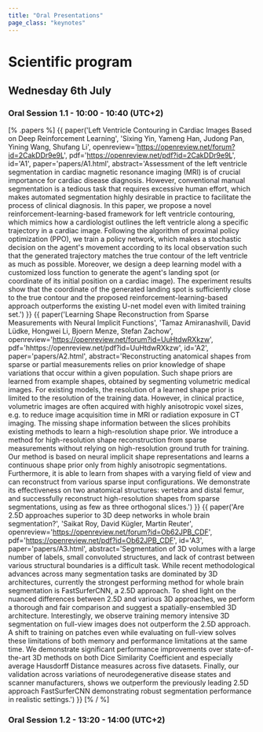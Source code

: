 ```yaml
---
title: "Oral Presentations"
page_class: "keynotes"
---
```

# Scientific program

## Wednesday 6th July
<a id="oral1-1"></a><h3>Oral Session 1.1 - 10:00 - 10:40 (UTC+2)</h3>
[% .papers %]
{{ paper('Left Ventricle Contouring in Cardiac Images Based on Deep Reinforcement Learning',
        'Sixing Yin, Yameng Han, Judong Pan, Yining Wang, Shufang Li',
        openreview='https://openreview.net/forum?id=2CakDDr9e9L',
        pdf='https://openreview.net/pdf?id=2CakDDr9e9L',
        id='A1',
        paper='papers/A1.html',
        <!-- proceedings='', -->
        <!-- video='', -->
        abstract='Assessment of the left ventricle segmentation in cardiac magnetic resonance imaging (MRI) is of crucial importance for cardiac disease diagnosis. However, conventional manual segmentation is a tedious task that requires excessive human effort, which makes automated segmentation highly desirable in practice to facilitate the process of clinical diagnosis. In this paper, we propose a novel reinforcement-learning-based framework for left ventricle contouring, which mimics how a cardiologist outlines the left ventricle along a specific trajectory in a cardiac image. Following the algorithm of proximal policy optimization (PPO), we train a policy network, which makes a stochastic decision on the agent's movement according to its local observation such that the generated trajectory matches the true contour of the left ventricle as much as possible. Moreover, we design a deep learning model with a customized loss function to generate the agent's landing spot (or coordinate of its initial position on a cardiac image). The experiment results show that the coordinate of the generated landing spot is sufficiently close to the true contour and the proposed reinforcement-learning-based approach outperforms the existing U-net model even with limited training set.')
}}
{{ paper('Learning Shape Reconstruction from Sparse Measurements with Neural Implicit Functions',
        'Tamaz Amiranashvili, David Lüdke, Hongwei Li, Bjoern Menze, Stefan Zachow',
        openreview='https://openreview.net/forum?id=UuHtdwRXkzw',
        pdf='hhttps://openreview.net/pdf?id=UuHtdwRXkzw',
        id='A2',
        paper='papers/A2.html',
        <!-- proceedings='', -->
        <!-- video='', -->
        abstract='Reconstructing anatomical shapes from sparse or partial measurements relies on prior knowledge of shape variations that occur within a given population. Such shape priors are learned from example shapes, obtained by segmenting volumetric medical images. For existing models, the resolution of a learned shape prior is limited to the resolution of the training data. However, in clinical practice, volumetric images are often acquired with highly anisotropic voxel sizes, e.g. to reduce image acquisition time in MRI or radiation exposure in CT imaging. The missing shape information between the slices prohibits existing methods to learn a high-resolution shape prior. We introduce a method for high-resolution shape reconstruction from sparse measurements without relying on high-resolution ground truth for training. Our method is based on neural implicit shape representations and learns a continuous shape prior only from highly anisotropic segmentations. Furthermore, it is able to learn from shapes with a varying field of view and can reconstruct from various sparse input configurations. We demonstrate its effectiveness on two anatomical structures: vertebra and distal femur, and successfully reconstruct high-resolution shapes from sparse segmentations, using as few as three orthogonal slices.')
}}
{{ paper('Are 2.5D approaches superior to 3D deep networks in whole brain segmentation?',
        'Saikat Roy, David Kügler, Martin Reuter',
        openreview='https://openreview.net/forum?id=Ob62JPB_CDF',
        pdf='https://openreview.net/pdf?id=Ob62JPB_CDF',
        id='A3',
        paper='papers/A3.html',
        <!-- proceedings='', -->
        <!-- video='', -->
        abstract='Segmentation of 3D volumes with a large number of labels, small convoluted structures, and lack of contrast between various structural boundaries is a difficult task. While recent methodological advances across many segmentation tasks are dominated by 3D architectures, currently the strongest performing method for whole brain segmentation is FastSurferCNN, a 2.5D approach. To shed light on the nuanced differences between 2.5D and various 3D approaches, we perform a thorough and fair comparison and suggest a spatially-ensembled 3D architecture. Interestingly, we observe training memory intensive 3D segmentation on full-view images does not outperform the 2.5D approach. A shift to training on patches even while evaluating on full-view solves these limitations of both memory and performance limitations at the same time. We demonstrate significant performance improvements over state-of-the-art 3D methods on both Dice Similarity Coefficient and especially average Hausdorff Distance measures across five datasets. Finally, our validation across variations of neurodegenerative disease states and scanner manufacturers, shows we outperform the previously leading 2.5D approach FastSurferCNN demonstrating robust segmentation performance in realistic settings.')
}}
[% / %]
<a id="oral1-2"></a><h3>Oral Session 1.2 - 13:20 - 14:00 (UTC+2)</h3>
